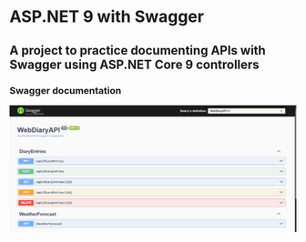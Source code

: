 ﻿#  ASP.NET 9 with Swagger

## A project to practice documenting APIs with Swagger using ASP.NET Core 9 controllers


### Swagger documentation
![](swagger.gif)
